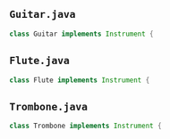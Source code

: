 ## `Guitar.java`

```java 
class Guitar implements Instrument {
```

## `Flute.java`

```java 
class Flute implements Instrument {
```

## `Trombone.java`

```java 
class Trombone implements Instrument {
```
